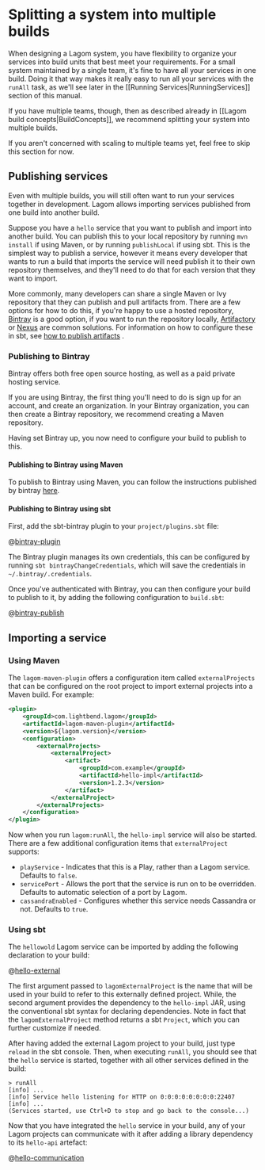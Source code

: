 # Splitting a system into multiple builds

When designing a Lagom system, you have flexibility to organize your services into build units that best meet your requirements. For a small system maintained by a single team, it's fine to have all your services in one build. Doing it that way makes it really easy to run all your services with the `runAll` task, as we'll see later in the [[Running Services|RunningServices]] section of this manual.

If you have multiple teams, though, then as described already in [[Lagom build concepts|BuildConcepts]], we recommend splitting your system into multiple builds.

If you aren't concerned with scaling to multiple teams yet, feel free to skip this section for now.

## Publishing services

Even with multiple builds, you will still often want to run your services together in development.  Lagom allows importing services published from one build into another build.

Suppose you have a `hello` service that you want to publish and import into another build.  You can publish this to your local repository by running `mvn install` if using Maven, or by running `publishLocal` if using sbt.  This is the simplest way to publish a service, however it means every developer that wants to run a build that imports the service will need publish it to their own repository themselves, and they'll need to do that for each version that they want to import.

More commonly, many developers can share a single Maven or Ivy repository that they can publish and pull artifacts from.  There are a few options for how to do this, if you're happy to use a hosted repository, [Bintray](https://bintray.com) is a good option, if you want to run the repository locally, [Artifactory](https://www.jfrog.com/open-source/) or [Nexus](http://www.sonatype.com/nexus/solution-overview) are common solutions.  For information on how to configure these in sbt, see [how to publish artifacts](http://www.scala-sbt.org/0.13/docs/Publishing.html) .

### Publishing to Bintray

Bintray offers both free open source hosting, as well as a paid private hosting service.

If you are using Bintray, the first thing you'll need to do is sign up for an account, and create an organization.  In your Bintray organization, you can then create a Bintray repository, we recommend creating a Maven repository.

Having set Bintray up, you now need to configure your build to publish to this.

#### Publishing to Bintray using Maven

To publish to Bintray using Maven, you can follow the instructions published by bintray [here](https://blog.bintray.com/2015/09/17/publishing-your-maven-project-to-bintray/).

#### Publishing to Bintray using sbt

First, add the sbt-bintray plugin to your `project/plugins.sbt` file:

@[bintray-plugin](code/multiple-builds.sbt)

The Bintray plugin manages its own credentials, this can be configured by running `sbt bintrayChangeCredentials`, which will save the credentials in `~/.bintray/.credentials`.

Once you've authenticated with Bintray, you can then configure your build to publish to it, by adding the following configuration to `build.sbt`:

@[bintray-publish](code/multiple-builds.sbt)

## Importing a service

### Using Maven

The `lagom-maven-plugin` offers a configuration item called `externalProjects` that can be configured on the root project to import external projects into a Maven build.  For example:

```xml
<plugin>
    <groupId>com.lightbend.lagom</groupId>
    <artifactId>lagom-maven-plugin</artifactId>
    <version>${lagom.version}</version>
    <configuration>
        <externalProjects>
            <externalProject>
                <artifact>
                    <groupId>com.example</groupId>
                    <artifactId>hello-impl</artifactId>
                    <version>1.2.3</version>
                </artifact>
            </externalProject>
        </externalProjects>
    </configuration>
</plugin>
```

Now when you run `lagom:runAll`, the `hello-impl` service will also be started.  There are a few additional configuration items that `externalProject` supports:

* `playService` - Indicates that this is a Play, rather than a Lagom service. Defaults to `false`.
* `servicePort` - Allows the port that the service is run on to be overridden. Defaults to automatic selection of a port by Lagom.
* `cassandraEnabled` - Configures whether this service needs Cassandra or not. Defaults to `true`.

### Using sbt

The `hellowold` Lagom service can be imported by adding the following declaration to your build:

@[hello-external](code/multiple-builds.sbt)

The first argument passed to `lagomExternalProject` is the name that will be used in your build to refer to this externally defined project. While, the second argument provides the dependency to the `hello-impl` JAR, using the conventional sbt syntax for declaring dependencies. Note in fact that the `lagomExternalProject` method returns a sbt `Project`, which you can further customize if needed.

After having added the external Lagom project to your build, just type `reload` in the sbt console. Then, when executing `runAll`, you should see that the `hello` service is started, together with all other services defined in the build:


```console
> runAll
[info] ...
[info] Service hello listening for HTTP on 0:0:0:0:0:0:0:0:22407
[info] ...
(Services started, use Ctrl+D to stop and go back to the console...)
```

Now that you have integrated the `hello` service in your build, any of your Lagom projects can communicate with it after adding a library dependency to its `hello-api` artefact:

@[hello-communication](code/multiple-builds.sbt)
